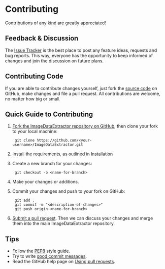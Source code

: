 # Contributing

Contributions of any kind are greatly appreciated!

## Feedback & Discussion

The [Issue Tracker](https://github.com/ktm2/ImageDataExtractor/issues) is the best place to post any feature ideas, 
requests and bug reports. This way, everyone has the opportunity to keep informed of changes and join the discussion on 
future plans.

## Contributing Code

If you are able to contribute changes yourself, just fork the [source code](https://github.com/ktm2/ImageDataExtractor) 
on GitHub, make changes and file a pull request. All contributions are welcome, no matter how big or small.

## Quick Guide to Contributing

1. [Fork the ImageDataExtractor repository on GitHub](https://github.com/ktm2/ImageDataExtractor/fork), then clone your 
   fork to your local machine:

        git clone https://github.com/<your-username>/ImageDataExtractor.git

2. Install the requirements, as outlined in [Installation](install)

3. Create a new branch for your changes:

        git checkout -b <name-for-branch>

4. Make your changes or additions.

5. Commit your changes and push to your fork on GitHub:

        git add .
        git commit -m "<description-of-changes>"
        git push origin <name-for-branch>

4. [Submit a pull request](https://github.com/ktm2/ImageDataExtractor/compare/). Then we can discuss your changes and
   merge them into the main ImageDataExtractor repository.

## Tips

- Follow the [PEP8](https://www.python.org/dev/peps/pep-0008) style guide.
- Try to write [good commit messages](http://tbaggery.com/2008/04/19/a-note-about-git-commit-messages.html).
- Read the GitHub help page on [Using pull requests](https://help.github.com/articles/using-pull-requests).
